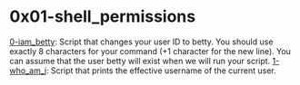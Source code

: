 # 0x01-shell_permissions  

[0-iam_betty](https://github.com/vessoutraore/alx-system_engineering-devops/tree/master/0x01-shell_permissions/0-iam_betty "0-iam_betty"): Script that changes your user ID to betty. You should use exactly 8 characters for your command (+1 character for the new line). You can assume that the user betty will exist when we will run your script.
[1-who_am_i](https://github.com/vessoutraore/alx-system_engineering-devops/tree/master/0x01-shell_permissions/1-who_am_i "1-who_am_i"): Script that prints the effective username of the current user. 
